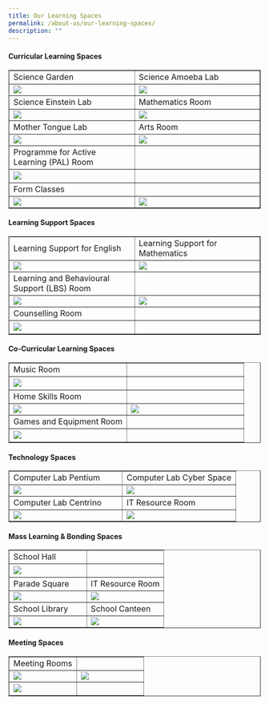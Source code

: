 ```yaml
---
title: Our Learning Spaces
permalink: /about-us/our-learning-spaces/
description: ""
---
```

<h4><strong>Curricular Learning Spaces</strong></h4>
<table style="border-collapse: collapse; width: 100%;" border="1">
<tbody>
<tr>
<td style="width: 50%;">Science Garden</td>
<td style="width: 50%;">Science Amoeba Lab</td>
</tr>
<tr>
<td style="width: 50%;"><img src="/images/ols1.jpg"></td>
<td style="width: 50%;"><img src="/images/ols2.jpg"></td>
</tr>
<tr>
<td style="width: 50%;">Science Einstein Lab</td>
<td style="width: 50%;">Mathematics Room</td>
</tr>
<tr>
<td style="width: 50%;"><img src="/images/ols3.jpg"></td>
<td style="width: 50%;"><img src="/images/ols4.jpg"></td>
</tr>
<tr>
<td style="width: 50%;">Mother Tongue Lab</td>
<td style="width: 50%;">Arts Room</td>
</tr>
<tr>
<td style="width: 50%;"><img src="/images/ols5.jpg"></td>
<td style="width: 50%;"><img src="/images/ols6.jpg"></td>
</tr>
<tr>
<td style="width: 50%;">Programme for Active Learning (PAL) Room</td>
<td style="width: 50%;">&nbsp;</td>
</tr>
<tr>
<td style="width: 50%;"><img src="/images/ols7.jpg"></td>
<td style="width: 50%;">&nbsp;</td>
</tr>
<tr>
<td style="width: 50%;">Form Classes</td>
<td style="width: 50%;">&nbsp;</td>
</tr>
<tr>
<td style="width: 50%;"><img src="/images/ols8.jpg"></td>
<td style="width: 50%;"><img src="/images/ols9.jpg"></td>
</tr>
</tbody>
</table>
<h4><strong>Learning Support Spaces</strong></h4>
<table style="border-collapse: collapse; width: 100%;" border="1">
<tbody>
<tr>
<td style="width: 50%;">Learning Support for English</td>
<td style="width: 50%;">Learning Support for Mathematics</td>
</tr>
<tr>
<td style="width: 50%;"><img src="/images/ols10.jpg"></td>
<td style="width: 50%;"><img src="/images/ols11.jpg"></td>
</tr>
<tr>
<td style="width: 50%;">Learning and Behavioural Support (LBS) Room</td>
<td style="width: 50%;">&nbsp;</td>
</tr>
<tr>
<td style="width: 50%;"><img src="/images/ols12.jpg"></td>
<td style="width: 50%;"><img src="/images/ols13.jpg"></td>
</tr>
<tr>
<td style="width: 50%;">Counselling Room</td>
<td style="width: 50%;">&nbsp;</td>
</tr>
<tr>
<td style="width: 50%;"><img src="/images/ols14.jpg"></td>
<td style="width: 50%;">&nbsp;</td>
</tr>
</tbody>
</table>
<h4><strong>Co-Curricular Learning Spaces</strong></h4>
<table style="border-collapse: collapse; width: 100%;" border="1">
<tbody>
<tr>
<td style="width: 50%;">Music Room</td>
<td style="width: 50%;">&nbsp;</td>
</tr>
<tr>
<td style="width: 50%;"><img src="/images/ols15.jpg"></td>
<td style="width: 50%;">&nbsp;</td>
</tr>
<tr>
<td style="width: 50%;">Home Skills Room</td>
<td style="width: 50%;">&nbsp;</td>
</tr>
<tr>
<td style="width: 50%;"><img src="/images/ols16.jpg"></td>
<td style="width: 50%;"><img src="/images/ols17.jpg"></td>
</tr>
<tr>
<td style="width: 50%;">Games and Equipment Room</td>
<td style="width: 50%;">&nbsp;</td>
</tr>
<tr>
<td style="width: 50%;"><img src="/images/ols18.jpg"></td>
<td style="width: 50%;">&nbsp;</td>
</tr>
</tbody>
</table>
<h4><strong>Technology Spaces</strong></h4>
<table style="border-collapse: collapse; width: 100%;" border="1">
<tbody>
<tr>
<td style="width: 50%;">Computer Lab Pentium</td>
<td style="width: 50%;">Computer Lab Cyber Space</td>
</tr>
<tr>
<td style="width: 50%;"><img src="/images/ols19.jpg"></td>
<td style="width: 50%;"><img src="/images/ols20.jpg"></td>
</tr>
<tr>
<td style="width: 50%;">Computer Lab Centrino</td>
<td style="width: 50%;">IT Resource Room</td>
</tr>
<tr>
<td style="width: 50%;"><img src="/images/ols21.jpg"></td>
<td style="width: 50%;"><img src="/images/ols22.jpg"></td>
</tr>
</tbody>
</table>
<h4><strong>Mass Learning &amp; Bonding Spaces</strong></h4>
<table style="border-collapse: collapse; width: 100%;" border="1">
<tbody>
<tr>
<td style="width: 50%;">School Hall</td>
<td style="width: 50%;">&nbsp;</td>
</tr>
<tr>
<td style="width: 50%;"><img src="/images/ols23.jpg"></td>
<td style="width: 50%;">&nbsp;</td>
</tr>
<tr>
<td style="width: 50%;">Parade Square</td>
<td style="width: 50%;">IT Resource Room</td>
</tr>
<tr>
<td style="width: 50%;"><img src="/images/ols24.jpg"></td>
<td style="width: 50%;"><img src="/images/ols25.jpg"></td>
</tr>
<tr>
<td style="width: 50%;">School Library</td>
<td style="width: 50%;">School Canteen</td>
</tr>
<tr>
<td style="width: 50%;"><img src="/images/ols26.jpg"></td>
<td style="width: 50%;"><img src="/images/ols27.jpg"></td>
</tr>
</tbody>
</table>
<h4><strong>Meeting Spaces</strong></h4>
<table style="border-collapse: collapse; width: 100%;" border="1">
<tbody>
<tr>
<td style="width: 50%;">Meeting Rooms</td>
<td style="width: 50%;">&nbsp;</td>
</tr>
<tr>
<td style="width: 50%;"><img src="/images/ols28.jpg"></td>
<td style="width: 50%;"><img src="/images/ols29.jpg"></td>
</tr>
<tr>
<td style="width: 50%;"><img src="/images/ols30.jpg"></td>
<td style="width: 50%;">&nbsp;</td>
</tr>
</tbody>
</table>
